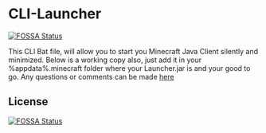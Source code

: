 # CLI-Launcher
[![FOSSA Status](https://app.fossa.io/api/projects/git%2Bgithub.com%2FNanobugXL%2FCLI-Launcher.svg?type=shield)](https://app.fossa.io/projects/git%2Bgithub.com%2FNanobugXL%2FCLI-Launcher?ref=badge_shield)

This CLI Bat file, will allow you to start you Minecraft Java Client silently and minimized. Below is a working copy also, just add it in your %appdata%.minecraft  folder where your Launcher.jar is and your good to go. Any questions or comments can be made [here](https://github.com/NanobugXL/CLI-Launcher/issues/new/choose)


## License
[![FOSSA Status](https://app.fossa.io/api/projects/git%2Bgithub.com%2FNanobugXL%2FCLI-Launcher.svg?type=large)](https://app.fossa.io/projects/git%2Bgithub.com%2FNanobugXL%2FCLI-Launcher?ref=badge_large)
